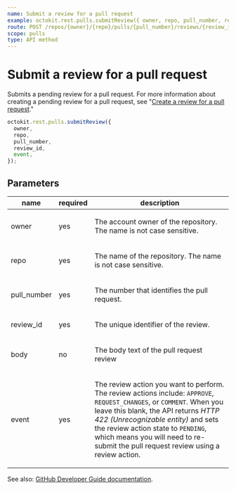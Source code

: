 ```yaml
---
name: Submit a review for a pull request
example: octokit.rest.pulls.submitReview({ owner, repo, pull_number, review_id, event })
route: POST /repos/{owner}/{repo}/pulls/{pull_number}/reviews/{review_id}/events
scope: pulls
type: API method
---
```


# Submit a review for a pull request

Submits a pending review for a pull request. For more information about creating a pending review for a pull request, see "[Create a review for a pull request](https://docs.github.com/rest/pulls#create-a-review-for-a-pull-request)."

```js
octokit.rest.pulls.submitReview({
  owner,
  repo,
  pull_number,
  review_id,
  event,
});
```

## Parameters

<table>
  <thead>
    <tr>
      <th>name</th>
      <th>required</th>
      <th>description</th>
    </tr>
  </thead>
  <tbody>
    <tr><td>owner</td><td>yes</td><td>

The account owner of the repository. The name is not case sensitive.

</td></tr>
<tr><td>repo</td><td>yes</td><td>

The name of the repository. The name is not case sensitive.

</td></tr>
<tr><td>pull_number</td><td>yes</td><td>

The number that identifies the pull request.

</td></tr>
<tr><td>review_id</td><td>yes</td><td>

The unique identifier of the review.

</td></tr>
<tr><td>body</td><td>no</td><td>

The body text of the pull request review

</td></tr>
<tr><td>event</td><td>yes</td><td>

The review action you want to perform. The review actions include: `APPROVE`, `REQUEST_CHANGES`, or `COMMENT`. When you leave this blank, the API returns _HTTP 422 (Unrecognizable entity)_ and sets the review action state to `PENDING`, which means you will need to re-submit the pull request review using a review action.

</td></tr>
  </tbody>
</table>

See also: [GitHub Developer Guide documentation](https://docs.github.com/rest/reference/pulls#submit-a-review-for-a-pull-request).
